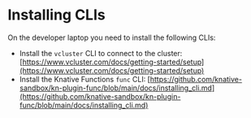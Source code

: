 # Installing CLIs

On the developer laptop you need to install the following CLIs:

- Install the `vcluster` CLI to connect to the cluster: [https://www.vcluster.com/docs/getting-started/setup](https://www.vcluster.com/docs/getting-started/setup)
- Install the Knative Functions `func` CLI: [https://github.com/knative-sandbox/kn-plugin-func/blob/main/docs/installing_cli.md](https://github.com/knative-sandbox/kn-plugin-func/blob/main/docs/installing_cli.md)